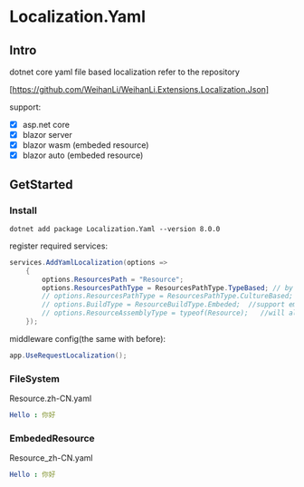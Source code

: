 # Localization.Yaml

## Intro

dotnet core yaml file based localization refer to the repository

[https://github.com/WeihanLi/WeihanLi.Extensions.Localization.Json]

support:

* [x] asp.net core
* [x] blazor server
* [x] blazor wasm (embeded resource)
* [x] blazor auto (embeded resource)

## GetStarted

### Install
```
dotnet add package Localization.Yaml --version 8.0.0
```

register required services:

```csharp
services.AddYamlLocalization(options =>
    {
        options.ResourcesPath = "Resource";
        options.ResourcesPathType = ResourcesPathType.TypeBased; // by default, looking for resourceFile like Microsoft do
        // options.ResourcesPathType = ResourcesPathType.CultureBased; // looking for resource file in culture sub dir see details follows
        // options.BuildType = ResourceBuildType.Embeded;  //support embeded resource alse can be used in blazor wasm, ResourceBuildType.FileSystem by default
        // options.ResourceAssemblyType = typeof(Resource);   //will allocate the assembly of embeded file,must be defined when use ResourceBuildType.Embeded
    });
```

middleware config(the same with before):

```csharp
app.UseRequestLocalization();
```

### FileSystem

Resource.zh-CN.yaml

```yaml
Hello : 你好
```

### EmbededResource

Resource_zh-CN.yaml

```yaml
Hello : 你好
```
